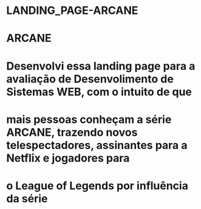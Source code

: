 # LANDING_PAGE-ARCANE
# ARCANE

# Desenvolvi essa landing page para a avaliação de Desenvolimento de Sistemas WEB, com o intuito de que
# mais pessoas conheçam a série ARCANE, trazendo novos telespectadores, assinantes para a Netflix e jogadores para
# o League of Legends por influência da série